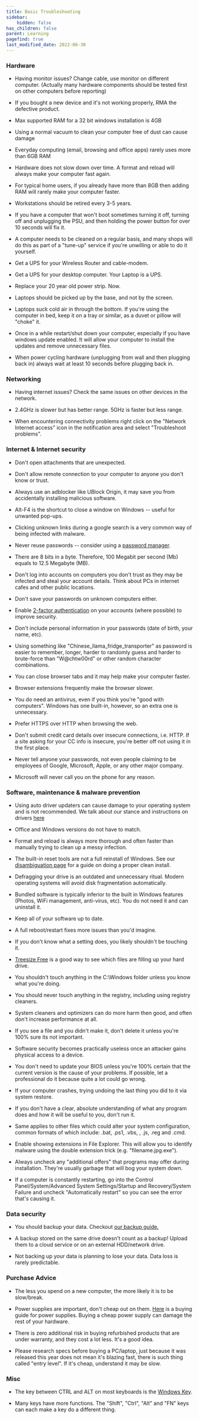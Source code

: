 ```yaml
---
title: Basic Troubleshooting
sidebar:
    hidden: false
has_children: false
parent: Learning
pagefind: true
last_modified_date: 2022-06-30
---
```








### Hardware

* Having monitor issues? Change cable, use monitor on different computer. (Actually many hardware components should be tested first on other computers before reporting)

* If you bought a new device and it's not working properly, RMA the defective product.

* Max supported RAM for a 32 bit windows installation is 4GB

* Using a normal vacuum to clean your computer free of dust can cause damage

* Everyday computing (email, browsing and office apps) rarely uses more than 6GB RAM

* Hardware does not slow down over time. A format and reload will always make your computer fast again.

* For typical home users, if you already have more than 8GB then adding RAM will rarely make your computer faster.

* Workstations should be retired every 3-5 years.

* If you have a computer that won't boot sometimes turning it off, turning off and unplugging the PSU, and then holding the power button for over 10 seconds will fix it.

* A computer needs to be cleaned on a regular basis, and many shops will do this as part of a "tune-up" service if you're unwilling or able to do it yourself.

* Get a UPS for your Wireless Router and cable-modem.

* Get a UPS for your desktop computer. Your Laptop is a UPS.

* Replace your 20 year old power strip. Now.

* Laptops should be picked up by the base, and not by the screen.

* Laptops suck cold air in through the bottom. If you're using the computer in bed, keep it on a tray or similar, as a duvet or pillow will "choke" it.

* Once in a while restart/shut down your computer, especially if you have windows update enabled. It will allow your computer to install the updates and remove unnecessary files.

* When power cycling hardware (unplugging from wall and then plugging back in) always wait at least 10 seconds before plugging back in.

### Networking

* Having internet issues? Check the same issues on other devices in the network.

* 2.4GHz is slower but has better range. 5GHz is faster but less range.

* When encountering connectivity problems right click on the "Network Internet access" icon in the notification area and select "Troubleshoot problems".

### Internet & Internet security

* Don't open attachments that are unexpected.

* Don't allow remote connection to your computer to anyone you don't know or trust.

* Always use an adblocker like UBlock Origin, it may save you from accidentally installing malicious software.

* Alt-F4 is the shortcut to close a window on Windows -- useful for unwanted pop-ups.

* Clicking unknown links during a google search is a very common way of being infected with malware.

* Never reuse passwords -- consider using a [password manager](/safety-security/pw-managers).

* There are 8 bits in a byte. Therefore, 100 Megabit per second (Mb) equals to 12.5 Megabyte (MB).

* Don't log into accounts on computers you don't trust as they may be infected and steal your account details. Think about PCs in internet cafes and other public locations.

* Don't save your passwords on unknown computers either.

* Enable [2-factor authentication](/safety-security/mfa) on your accounts (where possible) to improve security.

* Don't include personal information in your passwords (date of birth, your name, etc).

* Using something like "Chinese_llama_fridge_transporter" as password is easier to remember, longer, harder to randomly guess and harder to brute-force than "W@chtw00rd" or other random character combinations.

* You can close browser tabs and it may help make your computer faster.

* Browser extensions frequently make the browser slower.

* You do need an antivirus, even if you think you're "good with computers". Windows has one built-in, however, so an extra one is unnecessary.

* Prefer HTTPS over HTTP when browsing the web.

* Don't submit credit card details over insecure connections, i.e. HTTP. If a site asking for your CC info is insecure, you're better off not using it in the first place.

* Never tell anyone your passwords, not even people claiming to be employees of Google, Microsoft, Apple, or any other major company.

* Microsoft will never call you on the phone for any reason.

### Software, maintenance & malware prevention

* Using auto driver updaters can cause damage to your operating system and is not recommended. We talk about our stance and instructions on drivers [here](/recommendations/maintenance)

* Office and Windows versions do not have to match.

* Format and reload is always more thorough and often faster than manually trying to clean up a messy infection.

* The built-in reset tools are not a full reinstall of Windows. See our [disambiguation page](/installations/install-11) for a guide on doing a proper clean install.

* Defragging your drive is an outdated and unnecessary ritual. Modern operating systems will avoid disk fragmentation automatically.

* Bundled software is typically inferior to the built in Windows features (Photos, WiFi management, anti-virus, etc). You do not need it and can uninstall it.

* Keep all of your software up to date.

* A full reboot/restart fixes more issues than you'd imagine.

* If you don't know what a setting does, you likely shouldn't be touching it.

* [Treesize Free](https://customers.jam-software.de/downloadTrial.php?language=EN&article_no=80) is a good way to see which files are filling up your hard drive.

* You shouldn't touch anything in the C:\Windows folder unless you know what you're doing.

* You should never touch anything in the registry, including using registry cleaners.

* System cleaners and optimizers can do more harm then good, and often don't increase performance at all.

* If you see a file and you didn't make it, don't delete it unless you're 100% sure its not important.

* Software security becomes practically useless once an attacker gains physical access to a device.

* You don't need to update your BIOS unless you're 100% certain that the current version is the cause of your problems. If possible, let a professional do it because quite a lot could go wrong.

* If your computer crashes, trying undoing the last thing you did to it via system restore.

* If you don't have a clear, absolute understanding of what any program does and how it will be useful to you, don't run it.

* Same applies to other files which could alter your system configuration, common formats of which include: .bat, .ps1, .vbs, , .js, .reg and .cmd.

* Enable showing extensions in File Explorer. This will allow you to identify malware using the double extension trick (e.g. "filename.jpg.exe").

* Always uncheck any "additional offers" that programs may offer during installation. They're usually garbage that will bog your system down.

* If a computer is constantly restarting, go into the Control Panel/System/Advanced System Settings/Startup and Recovery/System Failure and uncheck "Automatically restart" so you can see the error that's causing it.

### Data security

* You should backup your data. Checkout [our backup guide.](/backups)

* A backup stored on the same drive doesn't count as a backup! Upload them to a cloud service or on an external HDD/network drive.

* Not backing up your data is planning to lose your data. Data loss is rarely predictable. 

### Purchase Advice

* The less you spend on a new computer, the more likely it is to be slow/break.

* Power supplies are important, don't cheap out on them. [Here](https://linustechtips.com/main/topic/1116640-psu-tier-list-40-rev-41) is a buying guide for power supplies. Buying a cheap power supply can damage the rest of your hardware.

* There is zero additional risk in buying refurbished products that are under warranty, and they cost a lot less. It's a good idea.

* Please research specs before buying a PC/laptop, just because it was released this year does not mean it's blazing fast, there is such thing called "entry level". If it's cheap, understand it may be slow.

### Misc

* The key between CTRL and ALT on most keyboards is the [Windows Key](https://en.wikipedia.org/wiki/Windows_key).

* Many keys have more functions. The "Shift", "Ctrl", "Alt" and "FN" keys can each make a key do a different thing.
